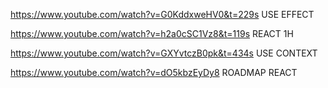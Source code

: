 https://www.youtube.com/watch?v=G0KddxweHV0&t=229s
USE EFFECT

https://www.youtube.com/watch?v=h2a0cSC1Vz8&t=119s
REACT 1H

https://www.youtube.com/watch?v=GXYvtczB0pk&t=434s
USE CONTEXT

https://www.youtube.com/watch?v=dO5kbzEyDy8
ROADMAP REACT